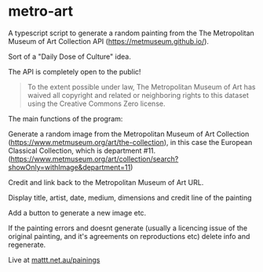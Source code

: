 # metro-art

A typescript script to generate a random painting from the The Metropolitan Museum of Art Collection API (https://metmuseum.github.io/).

Sort of a "Daily Dose of Culture" idea.

The API is completely open to the public!

>To the extent possible under law, The Metropolitan Museum of Art has waived all copyright and related or neighboring rights to this dataset using the Creative Commons Zero license. 

The main functions of the program:

Generate a random image from the Metropolitan Museum of Art Collection (https://www.metmuseum.org/art/the-collection), in this case the European Classical Collection, which is department #11. (https://www.metmuseum.org/art/collection/search?showOnly=withImage&department=11)

Credit and link back to the Metropolitan Museum of Art URL.

Display title, artist, date, medium, dimensions and credit line of the painting

Add a button to generate a new image etc.

If the painting errors and doesnt generate (usually a licencing issue of the original painting, and it's agreements on reproductions etc) delete info and regenerate.

Live at [mattt.net.au/painings](https://mattt.net.au/paintings/)

